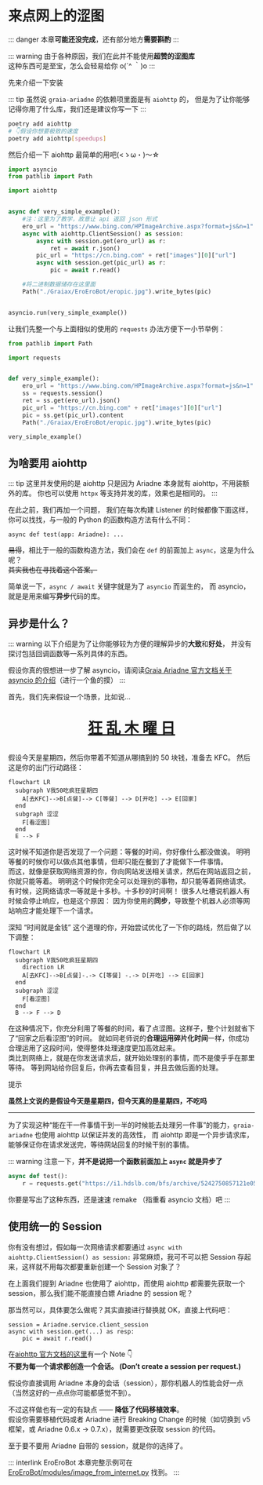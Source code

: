# 来点网上的涩图

::: danger
本章**可能还没完成**，还有部分地方**需要斟酌**
:::

::: warning
由于各种原因，我们在此并不能使用**超赞的涩图库**
<br><Curtain type="warning">这种东西可是至宝，怎么会轻易给你 o(´^ ｀)o</Curtain>
:::

先来介绍一下安装

::: tip
虽然说 `graia-ariadne` 的依赖项里面是有 `aiohttp` 的，
但是为了让你能够记得你用了什么库，我们还是建议你写一下
:::

```bash
poetry add aiohttp
# 👇假设你想要极致的速度
poetry add aiohttp[speedups]
```

然后介绍一下 aiohttp 最简单的用吧(<ゝω・)～☆

```python
import asyncio
from pathlib import Path

import aiohttp


async def very_simple_example():
    #注：这里为了教学，故意让 api 返回 json 形式
    ero_url = "https://www.bing.com/HPImageArchive.aspx?format=js&n=1"
    async with aiohttp.ClientSession() as session:
        async with session.get(ero_url) as r:
            ret = await r.json()
        pic_url = "https://cn.bing.com" + ret["images"][0]["url"]
        async with session.get(pic_url) as r:
            pic = await r.read()

    #将二进制数据储存在这里面
    Path("./Graiax/EroEroBot/eropic.jpg").write_bytes(pic)


asyncio.run(very_simple_example())
```

让我们先整一个与上面相似的使用的 `requests` 办法方便下一小节举例：

```python
from pathlib import Path

import requests


def very_simple_example():
    ero_url = "https://www.bing.com/HPImageArchive.aspx?format=js&n=1"
    ss = requests.session()
    ret = ss.get(ero_url).json()
    pic_url = "https://cn.bing.com" + ret["images"][0]["url"]
    pic = ss.get(pic_url).content
    Path("./Graiax/EroEroBot/eropic.jpg").write_bytes(pic)

very_simple_example()
```

## 为啥要用 aiohttp

::: tip
这里并发使用的是 aiohttp 只是因为 Ariadne 本身就有 aiohttp，不用装额外的库。
你也可以使用 `httpx` 等支持并发的库，效果也是相同的。
:::

在此之前，我们再加一个问题，
我们在每次构建 Listener 的时候都像下面这样，你可以找找，与一般的 Python 的函数构造方法有什么不同：

```python:no-line-numbers
async def test(app: Ariadne): ...
```

~~易得~~，相比于一般的函数构造方法，我们会在 `def` 的前面加上 `async`，这是为什么呢？  
~~其实我也在寻找着这个答案。~~

简单说一下，`async / await` 关键字就是为了 `asyncio` 而诞生的，
而 asyncio，就是是用来编写**异步**代码的库。

## 异步是什么？

::: warning
以下介绍是为了让你能够较为方便的理解异步的**大致**和**好处**，
并没有探讨包括回调函数等一系列具体的东西。

假设你真的很想进一步了解 asyncio，请阅读[Graia Ariadne 官方文档关于 asyncio 的介绍](https://graia.readthedocs.io/ariadne/appendix/asyncio-intro/)（进行一个鱼的摸）
:::

首先，我们先来假设一个场景，比如说...
<p align="center" style="font-size: 30px"><strong><a href="https://zh.moegirl.org.cn/%E7%96%AF%E7%8B%82%E6%98%9F%E6%9C%9F%E5%9B%9B"  target="_blank">狂 乱 木 曜 日</a></strong></p>

假设今天是星期四，然后你带着不知道从哪搞到的 50 块钱，准备去 KFC。
然后这是你的出门行动路径：

```mermaid
flowchart LR
  subgraph V我50吃疯狂星期四
    A[去KFC]-->B[点餐]--> C[等餐] --> D[开吃] --> E[回家]
  end
  subgraph 涩涩
    F[看涩图]
  end
  E --> F
```

这时候不知道你是否发现了一个问题：等餐的时间，你好像什么都没做诶。
明明等餐的时候你可以做点其他事情，但却只能在餐到了才能做下一件事情。  
而这，就像是获取网络资源的你，你向网站发送相关请求，然后在网站返回之前，你就只能等着。
明明这个时候你完全可以处理别的事物，却只能等着网络请求。
有时候，这网络请求一等就是十多秒。十多秒的时间啊！
很多人吐槽说机器人有时候会停止响应，也是这个原因：
因为你使用的**同步**，导致整个机器人必须等网站响应才能处理下一个请求。

深知 “时间就是金钱” 这个道理的你，开始尝试优化了一下你的路线，然后做了以下调整：

```mermaid
flowchart LR
  subgraph V我50吃疯狂星期四
    direction LR
    A[去KFC]-->B[点餐]-.-> C[等餐] -.-> D[开吃] --> E[回家]
  end
  subgraph 涩涩
    F[看涩图]
  end
  B --> F --> D

```

在这种情况下，你充分利用了等餐的时间，看了点涩图。这样子，整个计划就省下了“回家之后看涩图”的时间。
就如同老师说的**合理运用碎片化时间**一样，你成功合理运用了这段时间，使得整体处理速度更加高效起来。  
类比到网络上，就是在你发送请求后，就开始处理别的事情，而不是傻乎乎在那里等待。
等到网站给你回复后，你再去查看回复，并且去做后面的处理。

<div class="custom-container tip" v-if="new Date().getDay() == 4">
<p class="custom-container-title">提示</p>
<p><strong>虽然上文说的是假设今天是星期四，但今天真的是星期四，不吃吗</strong></p>
</div>

<hr/>

为了实现这种“能在干一件事情干到一半的时候能去处理另一件事”的能力，`graia-ariadne` 也使用 aiohttp 以保证并发的高效性，
而 aiohttp 即是一个异步请求库，能够保证你在请求发送完，等待网站回复的时候干别的事情。

::: warning
注意一下，**并不是说把一个函数前面加上 `async` 就是异步了**

```python
async def test():
    r = requests.get("https://i1.hdslb.com/bfs/archive/5242750857121e05146d5d5b13a47a2a6dd36e98.jpg")
```

你要是写出了这种东西，还是速速 remake （指重看 asyncio 文档）吧
:::

## 使用统一的 Session

你有没有想过，假如每一次网络请求都要通过 `async with aiohttp.ClientSession() as session:`
非常麻烦，我可不可以把 Session 存起来，这样就不用每次都要重新创建一个 Session 对象了？

在上面我们提到 Ariadne 也使用了 aiohttp，而使用 aiohttp 都需要先获取一个 session，那么我们能不能直接白嫖
Ariadne 的 session 呢？

那当然可以，具体要怎么做呢？其实直接进行替换就 OK，直接上代码吧：

```python:no-line-numbers
session = Ariadne.service.client_session
async with session.get(...) as resp:
    pic = await r.read()
```

在[aiohttp 官方文档的这里](https://docs.aiohttp.org/en/stable/client_quickstart.html#make-a-request)有一个 Note 👇  
**不要为每一个请求都创造一个会话。 (Don’t create a session per request.)**

假设你直接调用 Ariadne 本身的会话（session），那你机器人的性能会好一点（当然这好的一点点你可能都感觉不到）。

不过这样做也有一定的有缺点 —— **降低了代码移植效率**。  
假设你需要移植代码或者 Ariadne 进行 Breaking Change 的时候（如切换到 v5 框架，或 Ariadne 0.6.x -> 0.7.x），就需要更改获取 session 的代码。

至于要不要用 Ariadne 自带的 session，就是你的选择了。

::: interlink EroEroBot
本章完整示例可在 [EroEroBot/modules/image_from_internet.py](https://github.com/GraiaCommunity/EroEroBot/blob/master/modules/image_from_internet.py) 找到。
:::
